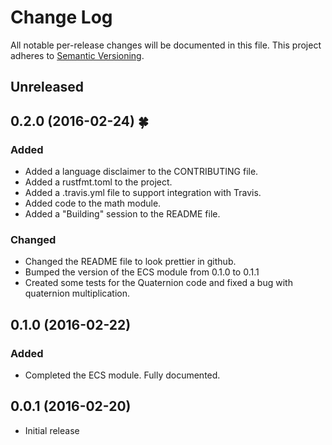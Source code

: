 # Change Log

All notable per-release changes will be documented in this file. This project
adheres to [Semantic Versioning][sv].

[sv]: http://semver.org/

## Unreleased

## 0.2.0 (2016-02-24) 🍀
### Added
* Added a language disclaimer to the CONTRIBUTING file.
* Added a rustfmt.toml to the project.
* Added a .travis.yml file to support integration with Travis.
* Added code to the math module.
* Added a "Building" session to the README file.

### Changed
* Changed the README file to look prettier in github.
* Bumped the version of the ECS module from 0.1.0 to 0.1.1
* Created some tests for the Quaternion code and fixed a bug with quaternion
multiplication.

## 0.1.0 (2016-02-22)
### Added
* Completed the ECS module. Fully documented.

## 0.0.1 (2016-02-20)
* Initial release
